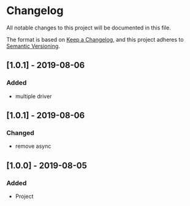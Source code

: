 # Changelog
All notable changes to this project will be documented in this file.

The format is based on [Keep a Changelog](https://keepachangelog.com/en/1.0.0/),
and this project adheres to [Semantic Versioning](https://semver.org/spec/v2.0.0.html).

## [1.0.1] - 2019-08-06
### Added
- multiple driver

## [1.0.1] - 2019-08-06
### Changed
- remove async

## [1.0.0] - 2019-08-05
### Added
- Project





